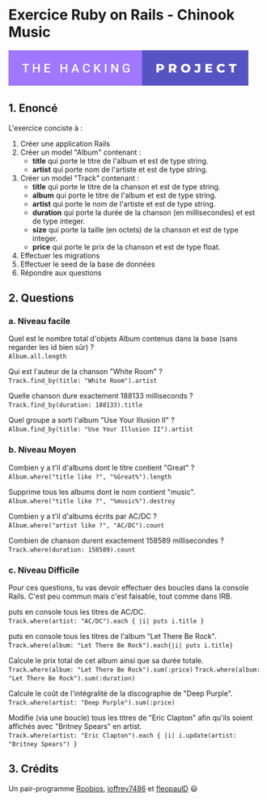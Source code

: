 # Exercice Ruby on Rails - Chinook Music
[![forthebadge](./.README_files/the-hacking-project.svg)](https://forthebadge.com)


## 1. Enoncé
L'exercice conciste à :
1. Créer une application Rails
1. Créer un model "Album" contenant :
    - **title** qui porte le titre de l'album et est de type string.
    - **artist** qui porte nom de l'artiste et est de type string.
1. Créer un model "Track" contenant :
    - **title** qui porte le titre de la chanson et est de type string.
    - **album** qui porte le titre de l'album et est de type string.
    - **artist** qui porte le nom de l'artiste et est de type string.
    - **duration** qui porte la durée de la chanson (en millisecondes) et est de type integer.
    - **size** qui porte la taille (en octets) de la chanson et est de type integer.
    - **price** qui porte le prix de la chanson et est de type float.
1. Effectuer les migrations
1. Effectuer le seed de la base de données 
1. Répondre aux questions

## 2. Questions
### a. Niveau facile
Quel est le nombre total d'objets Album contenus dans la base (sans regarder les id bien sûr) ?\
`Album.all.length`

Qui est l'auteur de la chanson "White Room" ?\
`Track.find_by(title: "White Room").artist`
    
Quelle chanson dure exactement 188133 milliseconds ?\
`Track.find_by(duration: 188133).title`

Quel groupe a sorti l'album "Use Your Illusion II" ?\
`Album.find_by(title: "Use Your Illusion II").artist`

### b. Niveau Moyen

Combien y a t'il d'albums dont le titre contient "Great" ?\
`Album.where("title like ?", "%Great%").length`

Supprime tous les albums dont le nom contient "music".\
`Album.where("title like ?", "%music%").destroy`

Combien y a t'il d'albums écrits par AC/DC ?\
`̀Album.where("artist like ?", "AC/DC").count`

Combien de chanson durent exactement 158589 millisecondes ?\
`Track.where(duration: 158589).count`

### c. Niveau Difficile

Pour ces questions, tu vas devoir effectuer des boucles dans la console Rails. C'est peu commun mais c'est faisable, tout comme dans IRB.

puts en console tous les titres de AC/DC.\
`Track.where(artist: "AC/DC").each { |i| puts i.title }`

puts en console tous les titres de l'album "Let There Be Rock".\
̀̀`Track.where(album: "Let There Be Rock").each{|i| puts i.title}`

Calcule le prix total de cet album ainsi que sa durée totale.\
`Track.where(album: "Let There Be Rock").sum(:price)`
`Track.where(album: "Let There Be Rock").sum(:duration)`
    
Calcule le coût de l'intégralité de la discographie de "Deep Purple".\
`Track.where(artist: "Deep Purple").sum(:price)`

Modifie (via une boucle) tous les titres de "Eric Clapton" afin qu'ils soient affichés avec "Britney Spears" en artist.\
`Track.where(artist: "Eric Clapton").each { |i| i.update(artist: "Britney Spears") }`

## 3. Crédits

Un pair-programme [Roobios](https://github.com/Roobios), [joffrey7486](https://github.com/joffrey7486) et [fleopaulD](https://github.com/fleopaulD) :smiley:


